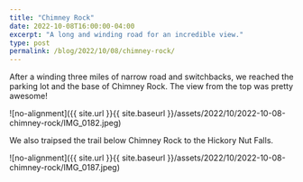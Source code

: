 ```yaml
---
title: "Chimney Rock"
date: 2022-10-08T16:00:00-04:00
excerpt: "A long and winding road for an incredible view."
type: post
permalink: /blog/2022/10/08/chimney-rock/
---
```

After a winding three miles of narrow road and switchbacks, we reached the parking lot and the base of Chimney Rock. The view from the top was pretty awesome!

![no-alignment]({{ site.url }}{{ site.baseurl }}/assets/2022/10/2022-10-08-chimney-rock/IMG_0182.jpeg)

We also traipsed the trail below Chimney Rock to the Hickory Nut Falls.

![no-alignment]({{ site.url }}{{ site.baseurl }}/assets/2022/10/2022-10-08-chimney-rock/IMG_0187.jpeg)
